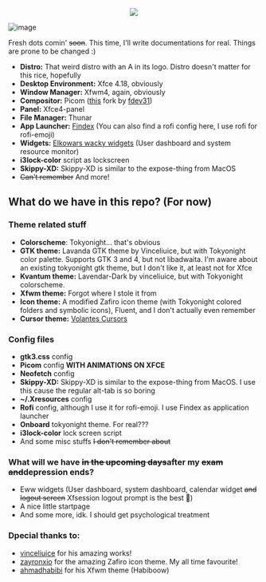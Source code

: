 <p align="center">
  <img src="https://github.com/mehedirm6244/Miserable_Xfce/assets/86041547/52c1ef10-7490-4cfb-8dc5-4a7486b27c8d">
</p>

![image](https://github.com/mehedirm6244/Miserable_Xfce/assets/86041547/2b302c61-d9b9-49eb-86ed-ed18b1a78871)

Fresh dots comin' ~~soon~~. This time, I'll write documentations for real. Things are prone to be changed :)

- **Distro:** That weird distro with an A in its logo. Distro doesn't matter for this rice, hopefully
- **Desktop Environment:** Xfce 4.18, obviously
- **Window Manager:** Xfwm4, again, obviously
- **Compositor:** Picom ([this](https://github.com/fdev31/picom/tree/animation-pr) fork by [fdev31](https://github.com/fdev31))
- **Panel:** Xfce4-panel
- **File Manager:** Thunar
- **App Launcher:** [Findex](https://github.com/mdgaziur/findex) (You can also find a rofi config here, I use rofi for rofi-emoji)
- **Widgets:** [Elkowars wacky widgets](https://github.com/elkowar/eww) (User dashboard and system resource monitor)
- **i3lock-color** script as lockscreen
- **Skippy-XD:** Skippy-XD is similar to the expose-thing from MacOS
- ~~Can't remember~~ And more!

## What do we have in this repo? (For now)

### Theme related stuff
- **Colorscheme**: Tokyonight... that's obvious
- **GTK theme:** Lavanda GTK theme by Vinceliuice, but with Tokyonight color palette. Supports GTK 3 and 4, but not libadwaita. I'm aware about an existing tokyonight gtk theme, but I don't like it, at least not for Xfce
- **Kvantum theme:** Lavendar-Dark by vinceliuice, but with Tokyonight colorscheme.
- **Xfwm theme:** Forgot where I stole it from
- **Icon theme:** A modified Zafiro icon theme (with Tokyonight colored folders and symbolic icons), Fluent, and I don't actually even remember
- **Cursor theme:** [Volantes Cursors](https://www.gnome-look.org/p/1356095/)

### Config files
- **gtk3.css** config
- **Picom** config **WITH ANIMATIONS ON XFCE**
- **Neofetch** config
- **Skippy-XD:** Skippy-XD is similar to the expose-thing from MacOS. I use this cause the regular alt-tab is so boring
- **~/.Xresources** config
- **Rofi** config, although I use it for rofi-emoji. I use Findex as application launcher
- **Onboard** tokyonight theme. For real???
- **i3lock-color** lock screen script
- And some misc stuffs ~~I don't remember about~~

### What will we have ~~in the upcoming days~~after my  ~~exam and~~depression ends?

- Eww widgets (User dashboard, system dashboard, calendar widget ~~and logout screen~~ Xfsession logout prompt is the best 🥴)
- A nice little startpage
- And some more, idk. I should get psychological treatment

### Dpecial thanks to:
- [vinceliuice](https://github.com/vinceliuice) for his amazing works!
- [zayronxio](https://github.com/zayronxio) for the amazing Zafiro icon theme. My all time favourite!
- [ahmadhabibi](https://github.com/ahmadhabibi14) for his Xfwm theme (Habiboow)
